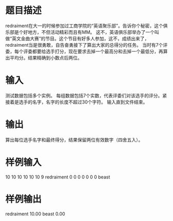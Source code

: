 # 题目描述

redraiment在大一的时候参加过工商学院的“英语聚乐部”。告诉你个秘密，这个俱乐部是个好地方，不但活动精彩而且有MM。 这不，英语俱乐部举办了一个叫做“英文金曲大赛”的节目。这个节目有好多人参加，这不，成绩出来了，redraiment当是很勇敢，自告奋勇接下了算出大家的总得分的任务。 当时有7个评委，每个评委都要给选手打分，现在要求去掉一个最高分和去掉一个最低分，再算出平均分。结果精确到小数点后两位。

# 输入

测试数据包括多个实例。 每组数据包括7个实数，代表评委们对该选手的评分。紧接着是选手的名字，名字的长度不超过30个字符。 输入直到文件结束。

# 输出

算出每位选手名字和最终得分，结果保留两位有效数字（四舍五入）。

# 样例输入

10 10 10 10 10 10 9 redraiment
0 0 0 0 0 0 0 beast

# 样例输出

redraiment 10.00
beast 0.00
